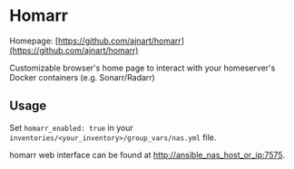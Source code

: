 # Homarr

Homepage: [https://github.com/ajnart/homarr](https://github.com/ajnart/homarr)

Customizable browser's home page to interact with your homeserver's Docker containers (e.g. Sonarr/Radarr)

## Usage

Set `homarr_enabled: true` in your `inventories/<your_inventory>/group_vars/nas.yml` file.

homarr web interface can be found at [http://ansible_nas_host_or_ip:7575](http://ansible_nas_host_or_ip:7575).
